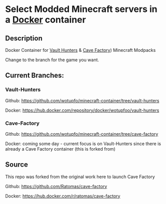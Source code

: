 # Select Modded Minecraft servers in a [Docker](https://hub.docker.com/repository/registry-1.docker.io/wotupfoo/vault-hunters/tags) container
<!-- MarkdownTOC autolink="true" indent="  " markdown_preview="github" -->
<!-- /MarkdownTOC -->

## Description
Docker Container for [Vault Hunters](http://vaulthunters.gg) & [Cave Factory](https://www.curseforge.com/minecraft/modpacks/cave-factory)) Minecraft Modpacks

Change to the branch for the game you want.

## Current Branches:

### Vault-Hunters
Github: https://github.com/wotupfo/minecraft-container/tree/vault-hunters

Docker: https://hub.docker.com/repository/docker/wotupfoo/vault-hunters

### Cave-Factory
Github: https://github.com/wotupfo/minecraft-container/tree/cave-factory

Docker: coming some day - current focus is on Vault-Hunters since there is already a Cave Factory container (this is forked from)

## Source
This repo was forked from the original work here to launch Cave Factory

Github: https://github.com/Ratomas/cave-factory

Docker: https://hub.docker.com/r/ratomas/cave-factory
